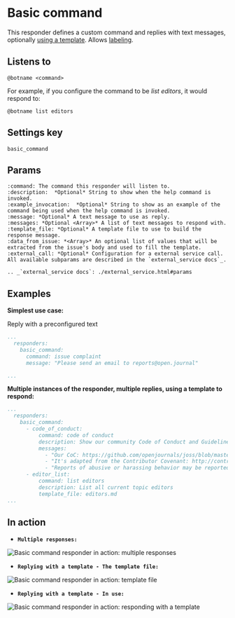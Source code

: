 Basic command
=============

This responder defines a custom command and replies with text messages, optionally [using a template](../using_templates).
Allows [labeling](../labeling).

## Listens to

```
@botname <command>
```

For example, if you configure the command to be _list editors_, it would respond to:
```
@botname list editors
```

## Settings key

`basic_command`

## Params
```eval_rst
:command: The command this responder will listen to.
:description:  *Optional* String to show when the help command is invoked.
:example_invocation:  *Optional* String to show as an example of the command being used when the help command is invoked.
:message: *Optional* A text message to use as reply.
:messages: *Optional <Array>* A list of text messages to respond with.
:template_file: *Optional* A template file to use to build the response message.
:data_from_issue: *<Array>* An optional list of values that will be extracted from the issue's body and used to fill the template.
:external_call: *Optional* Configuration for a external service call. All available subparams are described in the `external_service docs`_.

.. _`external_service docs`: ./external_service.html#params
```

## Examples

**Simplest use case:**

Reply with a preconfigured text

```yaml
...
  responders:
    basic_command:
      command: issue complaint
      message: "Please send an email to reports@open.journal"

...
```

**Multiple instances of the responder, multiple replies, using a template to respond:**
```yaml
...
  responders:
    basic_command:
      - code_of_conduct:
          command: code of conduct
          description: Show our community Code of Conduct and Guidelines
          messages:
            - "Our CoC: https://github.com/openjournals/joss/blob/master/CODE_OF_CONDUCT.md"
            - "It's adapted from the Contributor Covenant: http://contributor-covenant.org"
            - "Reports of abusive or harassing behavior may be reported to reports@theoj.org"
      - editor_list:
          command: list editors
          description: List all current topic editors
          template_file: editors.md
...
```

## In action

* **`Multiple responses:`**

![](../images/responders/basic_command_1.png "Basic command responder in action: multiple responses")

* **`Replying with a template - The template file:`**

![](../images/responders/basic_command_2.png "Basic command responder in action: template file")

* **`Replying with a template - In use:`**

![](../images/responders/basic_command_3.png "Basic command responder in action: responding with a template")
